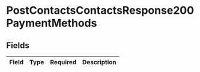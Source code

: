 # PostContactsContactsResponse200PaymentMethods


## Fields

| Field       | Type        | Required    | Description |
| ----------- | ----------- | ----------- | ----------- |